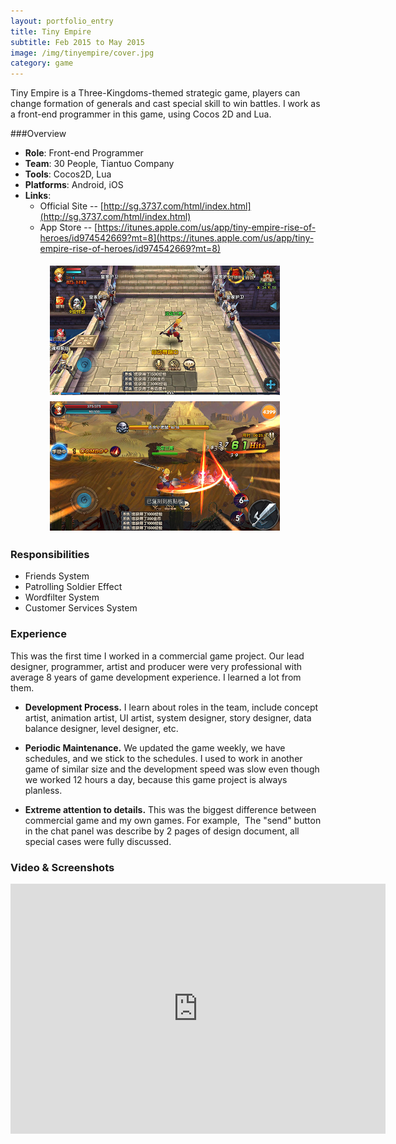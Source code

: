 ```yaml
---
layout: portfolio_entry
title: Tiny Empire
subtitle: Feb 2015 to May 2015
image: /img/tinyempire/cover.jpg
category: game
---
```


Tiny Empire is a Three-Kingdoms-themed strategic game, players can change formation of generals and cast special skill to win battles. I work as a front-end programmer in this game, using Cocos 2D and Lua.

###Overview

* **Role**: Front-end Programmer
* **Team**: 30 People, Tiantuo Company
* **Tools**: Cocos2D, Lua
* **Platforms**: Android, iOS
* **Links**:
    * Official Site -- [http://sg.3737.com/html/index.html](http://sg.3737.com/html/index.html)
    * App Store -- [https://itunes.apple.com/us/app/tiny-empire-rise-of-heroes/id974542669?mt=8](https://itunes.apple.com/us/app/tiny-empire-rise-of-heroes/id974542669?mt=8) 

<p align="left" style="margin-left:60px;">
<img src="/img/hunter/mainscene.jpg" align="middle" style="margin:5px 3px" width="368" height="207"/>
<img src="/img/hunter/battle.jpg" align="middle" style="margin:5px 3px" width="368" height="207"/>

### Responsibilities

* Friends System
* Patrolling Soldier Effect
* Wordfilter System
* Customer Services System

### Experience

This was the first time I worked in a commercial game project. Our lead designer, programmer, artist and producer were very professional with average 8 years of game development experience. I learned a lot from them. 

* **Development Process.** I learn about roles in the team, include concept artist, animation artist, UI artist, system designer, story designer, data balance designer, level designer, etc.

* **Periodic Maintenance.** We updated the game weekly, we have schedules, and we stick to the schedules. I used to work in another game of similar size and the development speed was slow even though we worked 12 hours a day, because this game project is always planless.

* **Extreme attention to details.** This was the biggest difference between commercial game and my own games. For example,  The "send" button in the chat panel was describe by 2 pages of design document, all special cases were fully discussed.

### Video & Screenshots
<iframe width="600" height="400" src="http://www.youtube.com/embed/suq4ts3epEs" frameborder="0" allowfullscreen></iframe>

